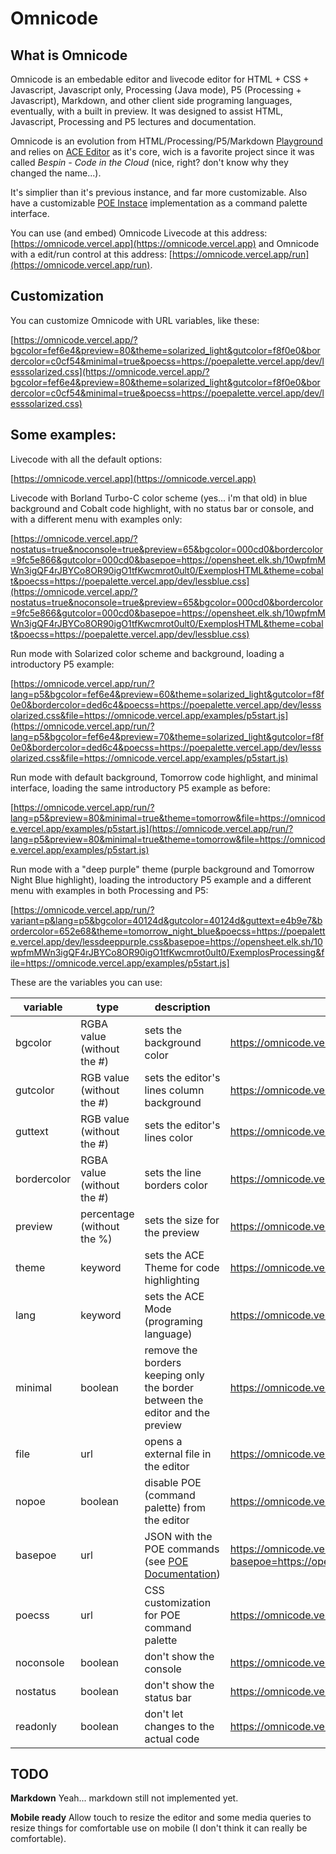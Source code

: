 # Omnicode

## What is Omnicode

Omnicode is an embedable editor and livecode editor for HTML + CSS + Javascript, Javascript only, Processing (Java mode), P5 (Processing + Javascript), Markdown, and other client side programing languages, eventually, with a built in preview. It was designed to assist HTML, Javascript, Processing and P5 lectures and documentation.

Omnicode is an evolution from HTML/Processing/P5/Markdown [Playground](https://github.com/ranoya/Playground) and relies on [ACE Editor](https://ace.c9.io/) as it's core, wich is a favorite project since it was called _Bespin - Code in the Cloud_ (nice, right? don't know why they changed the name...).

It's simplier than it's previous instance, and far more customizable. Also have a customizable [POE Instace](https://github.com/ranoya/poepalette) implementation as a command palette interface.

You can use (and embed) Omnicode Livecode at this address: [https://omnicode.vercel.app](https://omnicode.vercel.app) and Omnicode with a edit/run control at this address: [https://omnicode.vercel.app/run](https://omnicode.vercel.app/run).

## Customization

You can customize Omnicode with URL variables, like these:

[https://omnicode.vercel.app/?bgcolor=fef6e4&preview=80&theme=solarized_light&gutcolor=f8f0e0&bordercolor=c0cf54&minimal=true&poecss=https://poepalette.vercel.app/dev/lesssolarized.css](https://omnicode.vercel.app/?bgcolor=fef6e4&preview=80&theme=solarized_light&gutcolor=f8f0e0&bordercolor=c0cf54&minimal=true&poecss=https://poepalette.vercel.app/dev/lesssolarized.css)

## Some examples:

Livecode with all the default options:

[https://omnicode.vercel.app](https://omnicode.vercel.app)

Livecode with Borland Turbo-C color scheme (yes... i'm that old) in blue background and Cobalt code highlight, with no status bar or console, and with a different menu with examples only:

[https://omnicode.vercel.app/?nostatus=true&noconsole=true&preview=65&bgcolor=000cd0&bordercolor=9fc5e866&gutcolor=000cd0&basepoe=https://opensheet.elk.sh/10wpfmMWn3igQF4rJBYCo8OR90igO1tfKwcmrot0ult0/ExemplosHTML&theme=cobalt&poecss=https://poepalette.vercel.app/dev/lessblue.css](https://omnicode.vercel.app/?nostatus=true&noconsole=true&preview=65&bgcolor=000cd0&bordercolor=9fc5e866&gutcolor=000cd0&basepoe=https://opensheet.elk.sh/10wpfmMWn3igQF4rJBYCo8OR90igO1tfKwcmrot0ult0/ExemplosHTML&theme=cobalt&poecss=https://poepalette.vercel.app/dev/lessblue.css)

Run mode with Solarized color scheme and background, loading a introductory P5 example:

[https://omnicode.vercel.app/run/?lang=p5&bgcolor=fef6e4&preview=60&theme=solarized_light&gutcolor=f8f0e0&bordercolor=ded6c4&poecss=https://poepalette.vercel.app/dev/lesssolarized.css&file=https://omnicode.vercel.app/examples/p5start.js](https://omnicode.vercel.app/run/?lang=p5&bgcolor=fef6e4&preview=70&theme=solarized_light&gutcolor=f8f0e0&bordercolor=ded6c4&poecss=https://poepalette.vercel.app/dev/lesssolarized.css&file=https://omnicode.vercel.app/examples/p5start.js)

Run mode with default background, Tomorrow code highlight, and minimal interface, loading the same introductory P5 example as before:

[https://omnicode.vercel.app/run/?lang=p5&preview=80&minimal=true&theme=tomorrow&file=https://omnicode.vercel.app/examples/p5start.js](https://omnicode.vercel.app/run/?lang=p5&preview=80&minimal=true&theme=tomorrow&file=https://omnicode.vercel.app/examples/p5start.js)

Run mode with a "deep purple" theme (purple background and Tomorrow Night Blue highlight), loading the introductory P5 example and a different menu with examples in both Processing and P5:

[https://omnicode.vercel.app/run/?variant=p&lang=p5&bgcolor=40124d&gutcolor=40124d&guttext=e4b9e7&bordercolor=652e68&theme=tomorrow_night_blue&poecss=https://poepalette.vercel.app/dev/lessdeeppurple.css&basepoe=https://opensheet.elk.sh/10wpfmMWn3igQF4rJBYCo8OR90igO1tfKwcmrot0ult0/ExemplosProcessing&file=https://omnicode.vercel.app/examples/p5start.js]

These are the variables you can use:

| variable    | type                       | description                                                                                | example                                                                                                                 |
| ----------- | -------------------------- | ------------------------------------------------------------------------------------------ | ----------------------------------------------------------------------------------------------------------------------- |
| bgcolor     | RGBA value (without the #) | sets the background color                                                                  | https://omnicode.vercel.app/?bgcolor=fef6e4                                                                             |
| gutcolor    | RGB value (without the #)  | sets the editor's lines column background                                                  | https://omnicode.vercel.app/?gutcolor=f8f0e0                                                                            |
| guttext     | RGB value (without the #)  | sets the editor's lines color                                                              | https://omnicode.vercel.app/?gutcolor=FF0000                                                                            |
| bordercolor | RGBA value (without the #) | sets the line borders color                                                                | https://omnicode.vercel.app/?bordercolor=c0cf54                                                                         |
| preview     | percentage (without the %) | sets the size for the preview                                                              | https://omnicode.vercel.app/?preview=50                                                                                 |
| theme       | keyword                    | sets the ACE Theme for code highlighting                                                   | https://omnicode.vercel.app/?theme=cobalt                                                                               |
| lang        | keyword                    | sets the ACE Mode (programing language)                                                    | https://omnicode.vercel.app/?lang=markdown                                                                              |
| minimal     | boolean                    | remove the borders keeping only the border between the editor and the preview              | https://omnicode.vercel.app/?minimal=true&bordercolor=c0cf54                                                            |
| file        | url                        | opens a external file in the editor                                                        | https://omnicode.vercel.app/?file=https://omnicode.vercel.app/examples/myfile.html                                      |
| nopoe       | boolean                    | disable POE (command palette) from the editor                                              | https://omnicode.vercel.app/?nopoe=true                                                                                 |
| basepoe     | url                        | JSON with the POE commands (see [POE Documentation](https://github.com/ranoya/poepalette)) | https://omnicode.vercel.app/?basepoe=https://opensheet.elk.sh/10wpfmMWn3igQF4rJBYCo8OR90igO1tfKwcmrot0ult0/ExemplosHTML |
| poecss      | url                        | CSS customization for POE command palette                                                  | https://omnicode.vercel.app/?poecss=https://poepalette.vercel.app/dev/lesssolarized.css                                 |
| noconsole   | boolean                    | don't show the console                                                                     | https://omnicode.vercel.app/run/?noconsole=true                                                                         |
| nostatus    | boolean                    | don't show the status bar                                                                  | https://omnicode.vercel.app/?nostatus=true                                                                              |
| readonly    | boolean                    | don't let changes to the actual code                                                       | https://omnicode.vercel.app/?readonly=true&file=https://omnicode.vercel.app/examples/myfile.html                        |

## TODO

**Markdown**
Yeah... markdown still not implemented yet.

**Mobile ready**
Allow touch to resize the editor and some media queries to resize things for comfortable use on mobile (I don't think it can really be comfortable).

